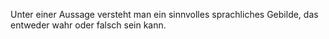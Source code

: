 Unter einer Aussage versteht man ein sinnvolles sprachliches Gebilde, das entweder wahr oder falsch sein kann.